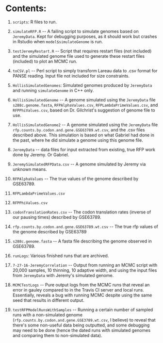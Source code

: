# Contents:

1. `scripts`: R files to run.
  1. `simulateRFP.R` -- A failing script to simulate genomes based on `JeremyData`.
  Kept for debugging purposes, as it should work but crashes in Rstudio when `model$simulateGenome`   is run.
  2. `testJeremyRestart.R` -- Script that requires restart files (not included) and the simulated genome file used to generate these restart files (included) to plot an MCMC run.
  3. `toCSV.pl` -- Perl script to simply transform Lareau data to .csv format for PANSE reading. Input file not included for size constraints.

2. `HollisSimulatedGenomes`: Simulated genomes produced by `JeremyData` and running `simulateGenome` in C++ only.
  1. `HollisSimulatedGenome` -- A genome simulated using the `JeremyData` file `s288c.genome.fasta`, `RFPAlphaValues.csv`, `RFPLambdaPrimeValues.csv`, and `RFPPhiValues.csv`, based on Dr. Gilchrist's suggestion of genome file to use.
  2. `HollisSimulatedGenome2` -- A genome simulated using the `JeremyData` file `rfp.counts.by.codon.and.gene.GSE63789.wt.csv`, and the .csv files described above. This simulation is based on what Gabriel had done in the past, where he did simulate a genome using this genome file.

3. `JeremyData` -- data files for input extracted from existing, true RFP work done by Jeremy. Or Gabriel.
  1. `JeremySimulatedRFPData.csv` -- A genome simulated by Jeremy via unknown means.
  2. `RFPAlphaValues` -- The true values of the genome described by GSE63789.
  3. `RFPLambdaPrimeValues.csv`
  4. `RFPPhiValues.csv`
  5. `codonTranslationRates.csv` -- The codon translation rates (inverse of our pausing times) described by GSE63789.
  6. `rfp.counts.by.codon.and.gene.GSE63789.wt.csv` -- The true rfp values of the genome described by GSE63789
  7. `s288c.genome.fasta` -- A fasta file describing the genome observed in GSE63789.

4. `runLogs`: Various finished runs that are archived.
  1. `7-27-16-JeremyCorrelation` -- Output from running an MCMC script with 20,000 samples, 10 thinning, 10 adaptive width, and using the input files from `JeremyData` with Jeremy's simulated genome.
  2. `MCMCTestLogs` -- Pure output logs from the MCMC runs that reveal an error in gauley compared to in the Travis CI server and local runs. Essentially, reveals a bug with running MCMC despite using the same seed that results in different output.
  3. `testRFPModelRunsWithSamples` -- Running a certain number of sampled runs with a non-simulated genome (`rfp.counts.by.codon.and.gene.GSE3789.wt.csv`, I believe) to reveal that there's some non-useful data being outputted, and some debugging may need to be done (hence the dated runs with simulated genomes and comparing them to non-simulated data).

